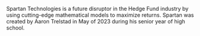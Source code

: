 Spartan Technologies is a future disruptor in the Hedge Fund industry by using cutting-edge mathematical models to maximize returns. Spartan was created by Aaron Trelstad in May of 2023 during his senior year of high school.

